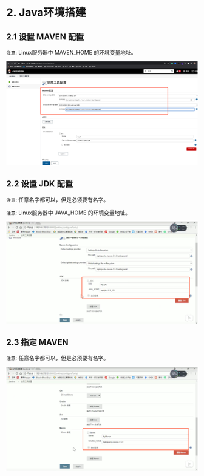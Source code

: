 # 2. Java环境搭建

## 2.1 设置 MAVEN 配置

`注意`: Linux服务器中 MAVEN_HOME 的环境变量地址。

![MAVEN配置](../assets/maven配置.png)

## 2.2 设置 JDK 配置
`注意`: 任意名字都可以，但是必须要有名字。

`注意`: Linux服务器中 JAVA_HOME 的环境变量地址。

![JDK配置](../assets/jdk配置.png)


## 2.3 指定 MAVEN

`注意`: 任意名字都可以，但是必须要有名字。

![指定maven](../assets/指定maven.png)
